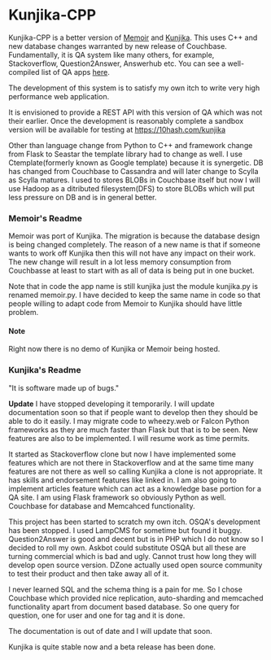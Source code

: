 Kunjika-CPP
===========
Kunjika-CPP is a better version of [Memoir](https://github.com/shivshankardayal/memoir)
and [Kunjika](https://github.com/shivshankardayal/kunjika).
This uses C++ and new database changes warranted by new release of Couchbase.
Fundamentally, it is QA system like many others, for example, Stackoverflow,
Question2Answer, Answerhub etc. You can see a well-compiled list of QA apps
[here](http://meta.stackexchange.com/questions/2267/stack-exchange-clones).

The development of this system is to satisfy my own itch to write very
high performance web application.

It is envisioned to provide a REST API with this version of QA which was not
their earlier. Once the development is reasonably complete a sandbox version
will be available for testing at https://10hash.com/kunjika

Other than language change from Python to C++ and framework change from
Flask to Seastar the template library had to change as well. I use
Ctemplate(formerly known as Google template) because it is synergetic. DB has
changed from Couchbase to Cassandra and will later change to Scylla as Scylla
matures. I used to stores BLOBs in Couchbase itself but now I will use
Hadoop as a ditributed filesystem(DFS) to store BLOBs which will put less
pressure on DB and is in general better.

### Memoir's Readme

Memoir was port of Kunjika. The migration is because the database design is
being changed completely. The reason of a new name is that if someone wants to work
off Kunjika then this will not have any impact on their work. The new change will
result in a lot less memory consumption from Couchbasse at least to start with
as all of data is being put in one bucket.

Note that in code the app name is still kunjika just the module kunjika.py is
renamed memoir.py. I have decided to keep the same name in code so that people
willing to adapt code from Memoir to Kunjika should have little problem.

#### Note

Right now there is no demo of Kunjika or Memoir being hosted.

### Kunjika's Readme

"It is software made up of bugs."

**Update**
I have stopped developing it temporarily. I will update documentation soon
so that if people want to develop then they should be able to do it easily.
I may migrate code to wheezy.web or Falcon Python frameworks as they are
much faster than Flask but that is to be seen. New features are also to be
implemented. I will resume work as time permits.

It started as Stackoverflow clone but now I have implemented some features which
are not there in Stackoverflow and at the same time many features are not there
as well so calling Kunjika a clone is not appropriate.
It has skills and endorsement features like linked in. I am also going to implement
articles feature which can act as a knowledge base portion for a QA site.
I am using Flask framework so obviously Python as well.
Couchbase for database and Memcahced functionality.

This project has been started to scratch my own itch. OSQA's development has been stopped.
I used LampCMS for sometime but found it buggy. Question2Answer is good and
decent but is in PHP which I do not know so I decided to roll my own.
Askbot could substitute OSQA but all these are turning commercial which is bad
and ugly. Cannot trust how long they will develop open source version. DZone
actually used open source community to test their product and then take away
all of it.

I never learned SQL and the schema thing is a pain for me. So I chose Couchbase
which provided nice replication, auto-sharding and memcached functionality apart
from document based database. So one query for question, one for user and one
for tag and it is done.

The documentation is out of date and I will update that soon.

Kunjika is quite stable now and a beta release has been done.

